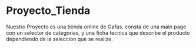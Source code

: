 # Proyecto_Tienda
Nuestro Proyecto es una tienda online de Gafas.
consta de una main page con un selector de categorias, y una ficha tecnica que describe el producto dependiendo de la seleccion que se realize.